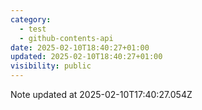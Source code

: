```yaml
---
category:
  - test
  - github-contents-api
date: 2025-02-10T18:40:27+01:00
updated: 2025-02-10T18:40:27+01:00
visibility: public
---
```


Note updated at 2025-02-10T17:40:27.054Z